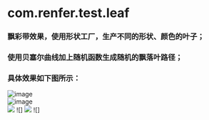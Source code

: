 # com.renfer.test.leaf
### 飘彩带效果，使用形状工厂，生产不同的形状、颜色的叶子；
### 使用贝塞尔曲线加上随机函数生成随机的飘落叶路径；
### 具体效果如下图所示：
![image](https://github.com/renferliu/com.renfer.test.leaf/edit/master/20180607_223244.gif )   
![image](https://github.com/renferliu/com.renfer.test.leaf/edit/master/20180607_223244.gif )   
![](http://ww4.sinaimg.cn/mw690/a695acdegw1f3deysrt4gg204s04x17r.gif) ![]
![](http://github.com/renferliu/com.renfer.test.leaf/edit/master/20180607_223244.gif ) ![]
